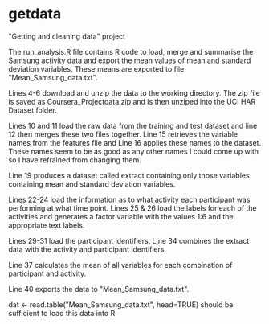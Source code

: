 # getdata
"Getting and cleaning data" project

The run_analysis.R file contains R code to load, merge and summarise the Samsung activity data and export the mean values of mean and standard deviation variables. These means are exported to file "Mean_Samsung_data.txt".

Lines 4-6 download and unzip the data to the working directory. The zip file is saved as Coursera_Projectdata.zip and is then unziped into the UCI HAR Dataset folder.

Lines 10 and 11 load the raw data from the training and test dataset and line 12 then merges these two files together. Line 15 retrieves the variable names from the features file and Line 16 applies these names to the dataset. These names seem to be as good as any other names I could come up with so I have refrained from changing them.

Line 19 produces a dataset called extract containing only those variables containing mean and standard deviation variables.

Lines 22-24 load the information as to what activity each participant was performing at what time point. Lines 25 & 26 load the labels for each of the activities and generates a factor variable with the values 1:6 and the appropriate text labels.

Lines 29-31 load the participant identifiers.
Line 34 combines the extract data with the activity and participant identifiers.

Line 37 calculates the mean of all variables for each combination of participant and activity.

Line 40 exports the data to "Mean_Samsung_data.txt".




dat <- read.table("Mean_Samsung_data.txt", head=TRUE) should be sufficient to load this data into R












